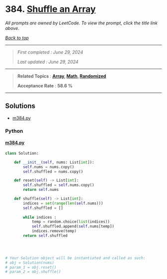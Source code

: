 # 384. [Shuffle an Array](<https://leetcode.com/problems/shuffle-an-array>)

*All prompts are owned by LeetCode. To view the prompt, click the title link above.*

*[Back to top](<../README.md>)*

------

> *First completed : June 29, 2024*
>
> *Last updated : June 29, 2024*

------

> **Related Topics** : **[Array](<by_topic/Array.md>), [Math](<by_topic/Math.md>), [Randomized](<by_topic/Randomized.md>)**
>
> **Acceptance Rate** : **58.6 %**

------

## Solutions

- [m384.py](<../my-submissions/m384.py>)
### Python
#### [m384.py](<../my-submissions/m384.py>)
```Python
class Solution:

    def __init__(self, nums: List[int]):
        self.nums = nums.copy()
        self.shuffled = nums.copy()

    def reset(self) -> List[int]:
        self.shuffled = self.nums.copy()
        return self.nums

    def shuffle(self) -> List[int]:
        indices = set(range(len(self.nums)))
        self.shuffled = []
        
        while indices :
            temp = random.choice(list(indices))
            self.shuffled.append(self.nums[temp])
            indices.remove(temp)
        return self.shuffled

        


# Your Solution object will be instantiated and called as such:
# obj = Solution(nums)
# param_1 = obj.reset()
# param_2 = obj.shuffle()
```

